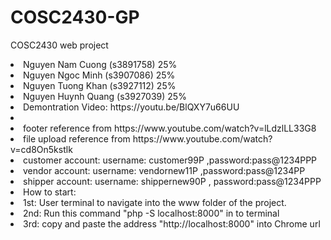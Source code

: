 # COSC2430-GP
 COSC2430 web project
<li> Nguyen Nam Cuong (s3891758) 25%
<li> Nguyen Ngoc Minh (s3907086) 25%
<li> Nguyen Tuong Khan (s3927112) 25%
<li> Nguyen Huynh Quang (s3927039) 25%
<li> Demontration Video: https://youtu.be/BlQXY7u66UU
<li>
<li> footer reference from https://www.youtube.com/watch?v=lLdzlLL33G8
<li> file upload reference from https://www.youtube.com/watch?v=cd8On5kstlk
<li> customer account: username: customer99P ,password:pass@1234PPP
<li> vendor account: username: vendornew11P ,password:pass@1234PP
<li> shipper account: username: shippernew90P , password:pass@1234PPP
<li> How to start: 
<li> 1st: User terminal to navigate into the www folder of the project.
<li> 2nd: Run this command "php -S localhost:8000" in to terminal 
<li> 3rd: copy and paste the address "http://localhost:8000" into Chrome url 
